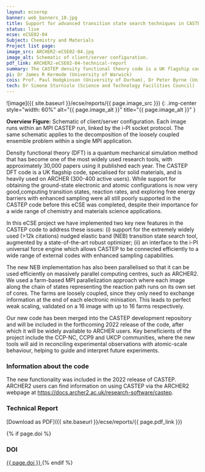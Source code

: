```yaml
---
layout: ecserep
banner: web_banners_10.jpg
title: Support for advanced transition state search techniques in CASTEP
status: live
ecse: eCSE02-04
Subject: Chemistry and Materials
Project list page:
image_src: ARCHER2-eCSE02-04.jpg
image_alt: Schematic of client/server configuration.
pdf_link: ARCHER2-eCSE02-04-technical-report
summary: The CASTEP density functional theory code is a UK flagship code, specialised for solid materials, and is heavily used on ARCHER2 (300-400 active users). While support for obtaining the ground-state electronic and atomic configurations is now very good, computing transition states, reaction rates, and exploring free energy barriers with enhanced sampling were relatively poorly supported before this eCSE was completed, despite their importance for a wide range of chemistry and materials science applications. We have implemented two key new features in the CASTEP code to address these issues&colon; (i) support for the widely used nudged elastic band (NEB) transition state search tool, augmented by a state-of-the-art robust optimizer; (ii) an interface to the i-PI universal force engine, which allows CASTEP to be connected efficiently to a range of external codes with enhanced sampling capabilities. The new tools will aid in reconciling experimental observations with atomic-scale behaviour, helping to guide and interpret future experiments.
pi: Dr James R Kermode (University of Warwick)
cois: Prof. Paul Hodgkinson (University of Durham), Dr Peter Byrne (University of York), Dr Phil Hasnip (University of York), Prof Matt Probert (University of York) 
tech: Dr Simone Sturniolo (Science and Technology Facilities Council)
---
```




![image]({{ site.baseurl }}/ecse/reports/{{ page.image_src }})
{: .img-center style="width: 60%" alt="{{ page.image_alt }}" title="{{ page.image_alt }}" }



**Overview Figure:** Schematic of  client/server configuration. Each image runs within an MPI CASTEP run, linked by the i-PI socket protocol. The same schematic applies to the decomposition of the loosely coupled ensemble problem within a single MPI application.



Density functional theory (DFT) is a quantum mechanical simulation method that has become one of the most widely used research tools, with approximately 30,000 papers using it published each year. The CASTEP DFT code is a UK flagship code, specialised for solid materials, and is heavily used on ARCHER (300-400 active users). While support for obtaining the ground-state electronic and atomic configurations is now very good,computing transition states, reaction rates, and exploring free energy barriers with enhanced sampling were all still poorly supported in the CASTEP code  before this eCSE was completed, despite their importance for a wide range of chemistry and materials science applications. 

In this eCSE project we have implemented two key new features in the CASTEP code to address these issues: (i) support for the extremely widely used (>12k citations) nudged elastic band (NEB) transition state search tool, augmented by a state-of-the-art robust optimizer; (ii) an interface to the i-PI universal force engine which allows CASTEP to be connected efficiently to a wide range of external codes with enhanced sampling capabilities.

The new NEB implementation has also been parallelised so that it can be used efficiently on massively parallel computing centres, such as ARCHER2. We used a farm-based MPI parallelization approach where each image along the chain of states representing the reaction path runs on its own set of cores. The farms are loosely coupled, since they only need to exchange information at the end of each electronic minisation. This leads to perfect weak scaling, validated on a 16 image with up to 16 farms respectively.

Our new code has been merged into the CASTEP development repository and will be included in the forthcoming 2022 release of the code, after which it will be widely available to ARCHER users. Key beneficients of the project include the CCP-NC, CCP9 and UKCP communities, where the new tools will aid in reconciling experimental observations with atomic-scale behaviour, helping to guide and interpret future experiments.


### Information about the code

 
The new functionality was included in the 2022 release of CASTEP. ARCHER2 users can find information on using CASTEP via the ARCHER2 webpage at <https://docs.archer2.ac.uk/research-software/castep>.


### Technical Report

[Download as PDF]({{ site.baseurl }}/ecse/reports/{{ page.pdf_link }}) 

{% if page.doi  %}
### DOI
  <a href="https://doi.org/{{ page.doi }}">
     {{ page.doi }}
  </a>
{% endif %}